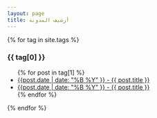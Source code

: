 ```yaml
---
layout: page
title: أرشيف المدونة
---
```


{% for tag in site.tags %}
  <h3>{{ tag[0] }}</h3>
  <ul>
    {% for post in tag[1] %}
      <li><a href="{{ post.url }}">{{post.date | date: "%B %Y" }} - {{ post.title }}</a></li>
      <li><a href="{{ post.url }}">{{post.date | date: "%B %Y" }} - {{ post.title }}</a></li>
    {% endfor %}
  </ul>
{% endfor %}
